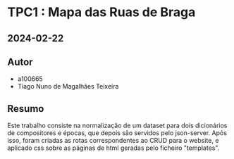 # TPC1 : Mapa das Ruas de Braga
## 2024-02-22

## Autor
- a100665
- Tiago Nuno de Magalhães Teixeira

## Resumo
Este trabalho consiste na normalização de um dataset para dois dicionários de compositores e épocas, que depois são servidos pelo json-server.
Após isso, foram criadas as rotas correspondentes ao CRUD para o website, e aplicado css sobre as páginas de html geradas pelo ficheiro "templates".
